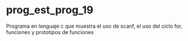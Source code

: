 # prog_est_prog_19
Programa en lenguaje c que muestra el uso de scanf, el uso del ciclo for, funciones y prototipos de funciones
